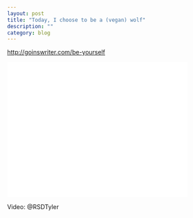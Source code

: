 ```yaml
---
layout: post
title: "Today, I choose to be a (vegan) wolf"
description: ""
category: blog
---
```



http://goinswriter.com/be-yourself


<iframe width="420" height="315" src="//www.youtube.com/embed/qJfUOUnhcec?rel=0&amp;start=600&amp;color=white&amp;showinfo=0&amp;theme=light" frameborder="0">
</iframe>

Video: @RSDTyler
